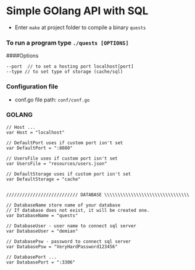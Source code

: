 # Simple GOlang API with SQL

* Enter `make` at project folder to compile a binary `quests`

### To run a program type `./quests [OPTIONS]`
####Options

	--port  // to set a hosting port localhost[port]
	--type // to set type of storage (cache/sql)

### Configuration file
* conf.go file path: `conf/conf.go`
### GOLANG
```
// Host ...
var Host = "localhost"

// DefaultPort uses if custom port isn't set
var DefaultPort = ":8080"

// UsersFile uses if custom port isn't set
var UsersFile = "resources/users.json"

// DefaultStorage uses if custom port isn't set
var DefaultStorage = "cache"


/////////////////////////// DATABASE \\\\\\\\\\\\\\\\\\\\\\\\\\\\\\\\

// DatabaseName store name of your database
// If database does not exist, it will be created one.
var DatabaseName = "quests"

// DatabaseUser - user name to connect sql server
var DatabaseUser = "demian"

// DatabasePsw - password to connect sql server
var DatabasePsw = "VeryHardPassword123456"

// DatabasePort ...
var DatabasePort = ":3306"
```

